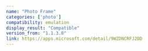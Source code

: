 ```yaml
---
name: "Photo Frame"
categories: ['photo']
compatibility: emulation
display_result: "Compatible"
version_from: "1.1.3.0"
link: https://apps.microsoft.com/detail/9WZDNCRFJ2DD
---
```

